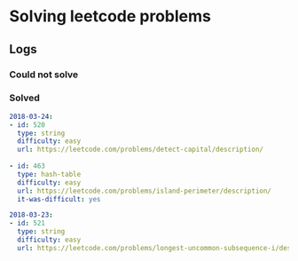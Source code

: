 # Solving leetcode problems

## Logs

### Could not solve

### Solved

```yaml
2018-03-24:
- id: 520
  type: string
  difficulty: easy
  url: https://leetcode.com/problems/detect-capital/description/
  
- id: 463
  type: hash-table
  difficulty: easy
  url: https://leetcode.com/problems/island-perimeter/description/  
  it-was-difficult: yes

2018-03-23:
- id: 521
  type: string
  difficulty: easy
  url: https://leetcode.com/problems/longest-uncommon-subsequence-i/description/
```